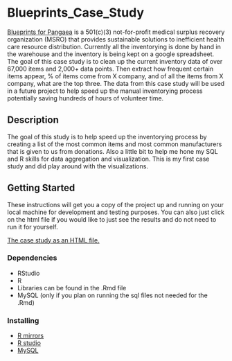 # Blueprints_Case_Study

[Blueprints for Pangaea](https://www.blueprintsforpangaea.org/) is a 501(c)(3) not-for-profit medical surplus recovery organization (MSRO) that provides sustainable solutions to inefficient health care resource distribution. Currently all the inventorying is done by hand in the warehouse and the inventory is being kept on a google spreadsheet. The goal of this case study is to clean up the current inventory data of over 67,000 items and 2,000+ data points. Then extract how frequent certain items appear, % of items come from X company, and of all the items from X company, what are the top three. The data from this case study will be used in a future project to help speed up the manual inventorying process potentially saving hundreds of hours of volunteer time.

## Description

The goal of this study is to help speed up the inventorying process by creating a list of the most common items and most common manufacturers that is given to us from donations. Also a little bit to help me hone my SQL and R skills for data aggregation and visualization. This is my first case study and did play around with the visualizations.

## Getting Started

These instructions will get you a copy of the project up and running on your local machine for development and testing purposes. You can also just click on the html file if you would like to just see the results and do not need to run it for yourself.

[The case study as an HTML file.](https://russell-day.github.io/blueprints_inventory_case_study_07042024/index.html)

### Dependencies

- RStudio
- R
- Libraries can be found in the .Rmd file
- MySQL (only if you plan on running the sql files not needed for the .Rmd)

### Installing

- [R mirrors](https://cran.r-project.org/mirrors.html)
- [R studio](https://posit.co/downloads/)
- [MySQL](https://www.mysql.com/downloads/)
